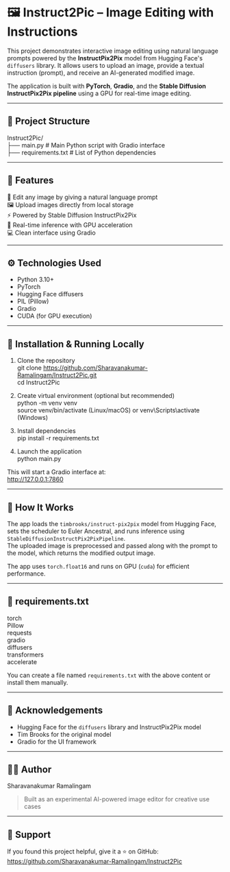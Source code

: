 # 🖼️ Instruct2Pic – Image Editing with Instructions

This project demonstrates interactive image editing using natural language prompts powered by the **InstructPix2Pix** model from Hugging Face's `diffusers` library. It allows users to upload an image, provide a textual instruction (prompt), and receive an AI-generated modified image.

The application is built with **PyTorch**, **Gradio**, and the **Stable Diffusion InstructPix2Pix pipeline** using a GPU for real-time image editing.

---

## 📁 Project Structure

Instruct2Pic/  
├── main.py                # Main Python script with Gradio interface  
├── requirements.txt       # List of Python dependencies  

---

## 🚀 Features

🧠 Edit any image by giving a natural language prompt  
🖼️ Upload images directly from local storage  
⚡ Powered by Stable Diffusion InstructPix2Pix  
🎨 Real-time inference with GPU acceleration  
💻 Clean interface using Gradio  

---

## ⚙️ Technologies Used

- Python 3.10+  
- PyTorch  
- Hugging Face diffusers  
- PIL (Pillow)  
- Gradio  
- CUDA (for GPU execution)  

---

## 🧪 Installation & Running Locally

1. Clone the repository  
git clone https://github.com/Sharavanakumar-Ramalingam/Instruct2Pic.git  
cd Instruct2Pic  

2. Create virtual environment (optional but recommended)  
python -m venv venv  
source venv/bin/activate (Linux/macOS) or venv\Scripts\activate (Windows)  

3. Install dependencies  
pip install -r requirements.txt  

4. Launch the application  
python main.py  

This will start a Gradio interface at:  
http://127.0.0.1:7860  

---

## 🧠 How It Works

The app loads the `timbrooks/instruct-pix2pix` model from Hugging Face, sets the scheduler to Euler Ancestral, and runs inference using `StableDiffusionInstructPix2PixPipeline`.  
The uploaded image is preprocessed and passed along with the prompt to the model, which returns the modified output image.  

The app uses `torch.float16` and runs on GPU (`cuda`) for efficient performance.  

---

## 📜 requirements.txt

torch  
Pillow  
requests  
gradio  
diffusers  
transformers  
accelerate  

You can create a file named `requirements.txt` with the above content or install them manually.  

---

## 🙏 Acknowledgements

- Hugging Face for the `diffusers` library and InstructPix2Pix model  
- Tim Brooks for the original model  
- Gradio for the UI framework  

---

## 👨‍💻 Author

Sharavanakumar Ramalingam  
> Built as an experimental AI-powered image editor for creative use cases  

---

## 🌟 Support

If you found this project helpful, give it a ⭐ on GitHub:  
https://github.com/Sharavanakumar-Ramalingam/Instruct2Pic
